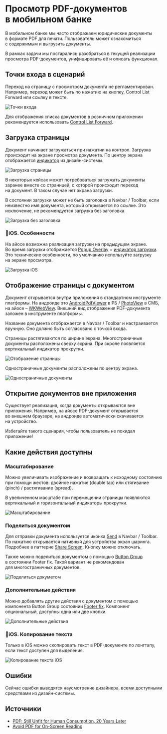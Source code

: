 #  Просмотр PDF-документов в мобильном банке
В мобильном банке мы часто отображаем юридические документы в формате PDF для печати. Пользователь может ознакомиться с содержимым и выгрузить документы.

В рамках задачи мы постарались разобраться в текущей реализации просмотра PDF-документов, унифицировать её и описать функционал.

## Точки входа в сценарий
Переход на страницу с просмотром документа не регламентирован. Например, переход может быть по нажатию на кнопку, Control List Forward или ссылку в тексте.

![Точки входа](01-entry-points.png)

Для отображения списка документов в розничном приложении рекомендуется использовать [Control List Forward](https://www.figma.com/design/G4Y5zzmntFmcu9DQ0XbyGa/06-%E2%9C%85-Table-Controls?node-id=301-6676&t=FRElTxVYt1jyFmug-4).

## Загрузка страницы
Документ начинает загружаться при нажатии на контрол. Загрузка происходит на экране просмотра документа. По центру экрана отображается [индикатор](https://www.figma.com/design/DZMCFTk6pitWL3tY3wj2Y0/08-%E2%9C%85-Indicators-%26-Hints?node-id=730-95916&t=KGkCQj571fxiJVny-4) из дизайн-системы.

![Загрузка страницы](02-page-loading.png)

В некоторых кейсах может потребоваться загружать документы заранее вместе со страницей, с которой происходит переход на документ. В таком случае нет экрана загрузки.

В состоянии загрузки может не быть заголовка в Navbar / Toolbar, если неизвестно имя документа,  который открывается по ссылке. Это исключение, не рекомендуется загрузка без заголовка.

![Загрузка без заголовка](03-loading-page-without-title.png)

### 🍎iOS. Особенности

На айосе возможна реализация загрузки на предыдущем экране. Во время загрузки отображается [Popup Overlay](https://www.figma.com/design/bYUKHrjBAhYPLdug8qfzFc/09-%E2%9C%85-Popup?node-id=502-5931&t=8M0pxIoteg55w9Mm-4) + [индикатор загрузки](https://www.figma.com/design/DZMCFTk6pitWL3tY3wj2Y0/08-%E2%9C%85-Indicators-%26-Hints?node-id=730-96207&t=ThU2ajWMApgsEQvT-4). Это технические особенности, по умолчанию используйте загрузку на экране просмотра.

![Загрузка iOS](04-page-loading-iOS.png)

## Отображение страницы с документом

Документ открывается внутри приложения в стандартном инструменте платформы. На андроиде это [AndroidPdfViewer](https://github.com/DImuthuUpe/AndroidPdfViewer?tab=readme-ov-file) в РБ / [PhotoView](https://github.com/Baseflow/PhotoView) в СМБ, на айосе – [WKWebView](https://developer.apple.com/documentation/webkit/wkwebview). Внешний вид отображения PDF-документа заложен в инструменте платформы.

Название документа отображается в Navbar / Toolbar и настраивается вручную. Оно должно быть согласовано с точкой входа.

Страницы растягиваются по ширине экрана. Многостраничные документы расположены сверху экрана. При скроле появляется вертикальный индикатор прокрутки.

![Отобраэение страницы](05-page-display.png)

Одностраничные документы расположены по центру экрана.

![Одностраничные документы](06-one-page-document.png)

## Открытие документов вне приложения

Существует реализация, когда документы открываются вне приложения. Например, на айосе PDF-документ открывается во внешнем браузере, на андроиде автоматически скачивается на устройство.

Избегайте такого сценария, чтобы пользователь не покидал приложение!

## Какие действия доступны

### Масштабирование

Можно увеличивать изображение и возвращать к исходному состоянию при помощи жестов: двойное нажатие (double tap) или стягивание (pinch) / растягивание (spread).

В увеличенном масштабе при перемещении страницы появляются вертикальный и горизонтальный индикаторы прокрутки.

![Масштабирование](07-zoom.png)

### Поделиться документом

Для отправки документа используется иконка [Send](https://www.figma.com/design/QQPmkY46t5KL7meRyJh6bc/%E2%9C%85%F0%9F%93%9A%E2%80%93-%F0%9F%99%8FIcons?node-id=1902-491&t=OTZfWVmuwEhxxbg8-4) в Navbar / Toolbar. По нажатию открывается нативный для устройства экран шаринга. Подробнее в паттерне [Share Screen](https://docs.google.com/document/d/1RFbK8hPBuakPvfwoY8xAdr8cMICy2YA6jxtey9xdGa4/edit?tab=t.0). Кнопку можно отключать.

Также можно поделиться документом с помощью [Button Group](https://www.figma.com/design/tegDXkYwwbpSTeiWIPhRGn/02-%E2%9C%85-Button-%26-Link?node-id=127-66020&t=Yz6UvMI23DNMoY3S-4) в состоянии Footer fix. Такой вариант не рекомендован для многостраничных документов.

![Поделиться докуметом](08-share.png)

### Дополнительные действия

Можно добавлять другие действия с документом с помощью компонента Button Group   состоянии [Footer fix](https://www.figma.com/design/tegDXkYwwbpSTeiWIPhRGn/02-%E2%9C%85-Button-%26-Link?node-id=127-66020&t=Yz6UvMI23DNMoY3S-4). Компонент опциональный, доступны одна или две кнопки.

![Дополнительные действия](09-additional-action.png)

### 🍎iOS. Копирование текста

Только в iOS можно скопировать текст в PDF-документе по лонгтапу, если текст доступен для выделения.

![Копирование текста iOS](10-copy.png)

## Ошибки

Сейчас ошибки выводятся наусмотрение дизайнера, всеми доступными средствами из дизайн-системы.

## Источники
- [PDF: Still Unfit for Human Consumption, 20 Years Later](https://www.nngroup.com/articles/pdf-unfit-for-human-consumption/)
- [Avoid PDF for On-Screen Reading](https://www.nngroup.com/articles/avoid-pdf-for-on-screen-reading/#toc-guidelines-for-using-pdfs-3)